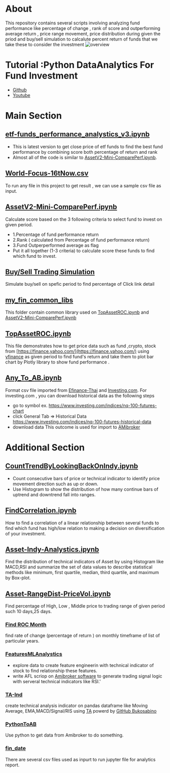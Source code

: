 # About
This repository contains several scripts involving analyzing fund performance like percentage of change  , rank of score and outperforming average return , price range movement, price distribution during given the priod and buy/sell simulation to calcalute percent return of funds that we take these to consider the investment 
![overview](https://github.com/technqvi/FinQuant/assets/38780060/72e29a90-f674-4481-9265-1bdb8f94233a)

# Tutorial :Python DataAnalytics For Fund Investment 
- [Github](https://github.com/technqvi/MyYoutube-Demo)
- [Youtube](https://www.youtube.com/playlist?list=PLIxgtZc_tZWOS9sHx9ModQ0ESX_nXkKM6)


# Main Section

## [etf-funds_performance_analystics_v3.ipynb](https://github.com/technqvi/FinQuant/blob/master/etf-funds_performance_analystics_v3.ipynb)
* This is latest version to get close price of etf funds to find the best fund performance  by combining score both percentage of return and rank
* Almost all of the code is similar to [AssetV2-Mini-ComparePerf.ipynb](https://github.com/technqvi/FinQuant/blob/master/AssetV2-Mini-ComparePerf.ipynb).


## [World-Focus-16tNow.csv](https://github.com/technqvi/FinQuant/blob/master/World-Focus-16tNow.csv)
To run any file in this project to get result , we can use a sample csv file as input.

## [AssetV2-Mini-ComparePerf.ipynb](https://github.com/technqvi/FinQuant/blob/master/AssetV2-Mini-ComparePerf.ipynb) 
Calculate score based on the 3 following criteria to select fund to invest on given period.
* 1.Percentage of fund performance return 
* 2.Rank ( calculated from Percentage of fund performance return)
* 3.Fund Outperperformed average as flag
* Put it all together (1-3 criteria) to calculate score these funds to find which fund to invest.

## [Buy/Sell Trading Simulation](https://github.com/technqvi/FinQuant/tree/master/TradeSimulation)
Simulate buy/sell on spefic period to find percentage of Click link detail


## [my_fin_common_libs](https://github.com/technqvi/FinQuant/tree/master/my_fin_common_libs)
This folder contain common library used on  [TopAssetROC.ipynb](https://github.com/technqvi/FinQuant/blob/master/TopAssetROC.ipynb)  and  [AssetV2-Mini-ComparePerf.ipynb](https://github.com/technqvi/FinQuant/blob/master/AssetV2-Mini-ComparePerf.ipynb)

## [TopAssetROC.ipynb](https://github.com/technqvi/FinQuant/blob/master/TopAssetROC.ipynb)
 This file demonstrates how to get price data such as  fund ,crypto, stock  from [https://finance.yahoo.com/](https://finance.yahoo.com/) using  [yfinance](https://pypi.org/project/yfinance/) as given period to find fund's return  and take them to plot bar chart by Plotly library to show fund  performance .


## [Any_To_AB.ipynb](https://github.com/technqvi/FinQuant/blob/master/Any_To_AB.ipynb)
Format csv file imported from [Efinance-Thai](www.efinancethai.com) and [Investing.com](https://www.investing.com/).  For investing.com , you can download historical data as the following steps
 - go to symbol   ex. https://www.investing.com/indices/nq-100-futures-chart
 - click General Tab => Historical Data   https://www.investing.com/indices/nq-100-futures-historical-data
 - download data
 This outcome is used for import to [AMibroker](https://www.amibroker.com/)

 # Additional Section


## [CountTrendByLookingBackOnIndy.ipynb](https://github.com/technqvi/FinQuant/blob/master/CountTrendByLookingBackOnIndy.ipynb)
- Count consecutive bars of price or technical indicator to identify price movement direction such as up or down. 
- Use Histogram to show the distribution of how many continue bars of uptrend and downtrend fall into ranges.



## [FindCorrelation.ipynb](https://github.com/technqvi/FinQuant/blob/master/FindCorrelation.ipynb)
How to find a correlation of a linear relationship between several funds to find which fund has high/low relation to making a decision on diversification of your investment.
## [Asset-Indy-Analystics.ipynb](https://github.com/technqvi/FinQuant/blob/master/Asset-Indy-Analystics.ipynb) 
Find the distribution of  technical indicators of Asset  by using Histogram like MACD,RSI and summarize the set of data values to describe statistical methods like minimum, first quartile, median, third quartile, and maximum by Box-plot.

## [Asset-RangeDist-PriceVol.ipynb](https://github.com/technqvi/FinQuant/blob/master/Asset-RangeDist-PriceVol.ipynb)
Find percentage of High, Low , Middle price to  trading range of given period such 10 days,25 days.




 ### [Find ROC Month](https://github.com/technqvi/FinQuant/tree/master/ROCMonth)
 find rate of change (percentage of return ) on monthly timeframe of list of particular years.
 ### [FeaturesMLAnalystics](https://github.com/technqvi/FinQuant/tree/master/FeaturesMLAnalystics)
 - explore data to create feature engineerin  with technical indicator of stock  to find relationship these features.
 - write AFL scriop on [Amibroker software](https://www.amibroker.com/) to generate trading signal logic with serveral  technical indicators  like RSI.'
###  [TA-Ind](https://github.com/technqvi/FinQuant/tree/master/TA-Indy)
create technical analysis indicator on pandas dataframe like Moving Average, EMA,MACD/Signal/RIS using [TA](https://technical-analysis-library-in-python.readthedocs.io/en/latest/)  powerd by  [GitHub Bukosabino](https://github.com/bukosabino/ta)

### [PythonToAB](https://github.com/technqvi/FinQuant/tree/master/PythonToAB)
Use python to get data from Amibroker to do something.

### [fin_date](https://github.com/technqvi/FinQuant/tree/master/fin_data)
There are several csv files used as inpurt to run jupyter file for  analytics report.
 
